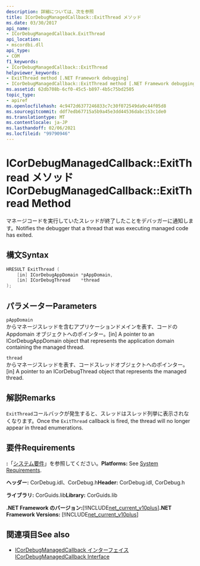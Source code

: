 ```yaml
---
description: 詳細については、次を参照
title: ICorDebugManagedCallback::ExitThread メソッド
ms.date: 03/30/2017
api_name:
- ICorDebugManagedCallback.ExitThread
api_location:
- mscordbi.dll
api_type:
- COM
f1_keywords:
- ICorDebugManagedCallback::ExitThread
helpviewer_keywords:
- ExitThread method [.NET Framework debugging]
- ICorDebugManagedCallback::ExitThread method [.NET Framework debugging]
ms.assetid: 62db708b-6cf0-45c5-b897-4b5c75bd2505
topic_type:
- apiref
ms.openlocfilehash: 4c9472d6377246833c7c30f072549da9c44f05d8
ms.sourcegitcommit: ddf7edb67715a5b9a45e3dd44536dabc153c1de0
ms.translationtype: MT
ms.contentlocale: ja-JP
ms.lasthandoff: 02/06/2021
ms.locfileid: "99790946"
---
```

# <a name="icordebugmanagedcallbackexitthread-method"></a><span data-ttu-id="fa486-103">ICorDebugManagedCallback::ExitThread メソッド</span><span class="sxs-lookup"><span data-stu-id="fa486-103">ICorDebugManagedCallback::ExitThread Method</span></span>

<span data-ttu-id="fa486-104">マネージコードを実行していたスレッドが終了したことをデバッガーに通知します。</span><span class="sxs-lookup"><span data-stu-id="fa486-104">Notifies the debugger that a thread that was executing managed code has exited.</span></span>  
  
## <a name="syntax"></a><span data-ttu-id="fa486-105">構文</span><span class="sxs-lookup"><span data-stu-id="fa486-105">Syntax</span></span>  
  
```cpp  
HRESULT ExitThread (  
    [in] ICorDebugAppDomain *pAppDomain,  
    [in] ICorDebugThread    *thread  
);  
```  
  
## <a name="parameters"></a><span data-ttu-id="fa486-106">パラメーター</span><span class="sxs-lookup"><span data-stu-id="fa486-106">Parameters</span></span>  

 `pAppDomain`  
 <span data-ttu-id="fa486-107">からマネージスレッドを含むアプリケーションドメインを表す、コードの Appdomain オブジェクトへのポインター。</span><span class="sxs-lookup"><span data-stu-id="fa486-107">[in] A pointer to an ICorDebugAppDomain object that represents the application domain containing the managed thread.</span></span>  
  
 `thread`  
 <span data-ttu-id="fa486-108">からマネージスレッドを表す、コードスレッドオブジェクトへのポインター。</span><span class="sxs-lookup"><span data-stu-id="fa486-108">[in] A pointer to an ICorDebugThread object that represents the managed thread.</span></span>  
  
## <a name="remarks"></a><span data-ttu-id="fa486-109">解説</span><span class="sxs-lookup"><span data-stu-id="fa486-109">Remarks</span></span>  

 <span data-ttu-id="fa486-110">`ExitThread`コールバックが発生すると、スレッドはスレッド列挙に表示されなくなります。</span><span class="sxs-lookup"><span data-stu-id="fa486-110">Once the `ExitThread` callback is fired, the thread will no longer appear in thread enumerations.</span></span>  
  
## <a name="requirements"></a><span data-ttu-id="fa486-111">要件</span><span class="sxs-lookup"><span data-stu-id="fa486-111">Requirements</span></span>  

 <span data-ttu-id="fa486-112">**:**「[システム要件](../../get-started/system-requirements.md)」を参照してください。</span><span class="sxs-lookup"><span data-stu-id="fa486-112">**Platforms:** See [System Requirements](../../get-started/system-requirements.md).</span></span>  
  
 <span data-ttu-id="fa486-113">**ヘッダー:** CorDebug.idl、CorDebug.h</span><span class="sxs-lookup"><span data-stu-id="fa486-113">**Header:** CorDebug.idl, CorDebug.h</span></span>  
  
 <span data-ttu-id="fa486-114">**ライブラリ:** CorGuids.lib</span><span class="sxs-lookup"><span data-stu-id="fa486-114">**Library:** CorGuids.lib</span></span>  
  
 <span data-ttu-id="fa486-115">**.NET Framework のバージョン:**[!INCLUDE[net_current_v10plus](../../../../includes/net-current-v10plus-md.md)]</span><span class="sxs-lookup"><span data-stu-id="fa486-115">**.NET Framework Versions:** [!INCLUDE[net_current_v10plus](../../../../includes/net-current-v10plus-md.md)]</span></span>  
  
## <a name="see-also"></a><span data-ttu-id="fa486-116">関連項目</span><span class="sxs-lookup"><span data-stu-id="fa486-116">See also</span></span>

- [<span data-ttu-id="fa486-117">ICorDebugManagedCallback インターフェイス</span><span class="sxs-lookup"><span data-stu-id="fa486-117">ICorDebugManagedCallback Interface</span></span>](icordebugmanagedcallback-interface.md)
